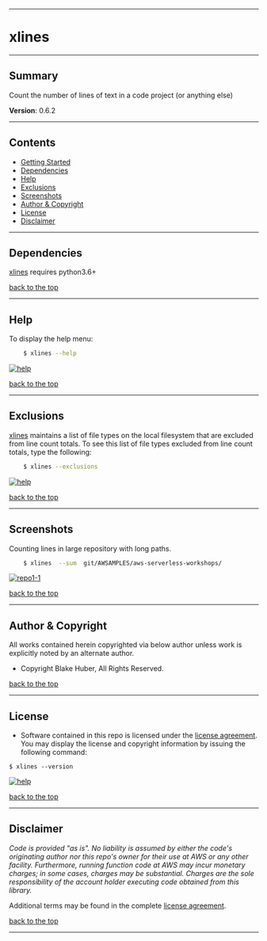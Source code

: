 <a name="top"></a>
* * *
# xlines
* * *

## Summary

Count the number of lines of text in a code project (or anything else)

**Version**: 0.6.2

* * *

## Contents

* [Getting Started](#getting-started)
* [Dependencies](#dependencies)
* [Help](#help)
* [Exclusions](#exclusions)
* [Screenshots](#screenshots)
* [Author & Copyright](#author--copyright)
* [License](#license)
* [Disclaimer](#disclaimer)

* * *

## Dependencies

[xlines](https://github.com/fstab50/xlines) requires python3.6+


[back to the top](#top)

* * *
## Help

To display the help menu:

```bash
    $ xlines --help
```

[![help](./assets/help-menu.png)](https://s3.us-east-2.amazonaws.com/http-imagestore/xlines/help-menu.png)


[back to the top](#top)

* * *
## Exclusions

[xlines](https://github.com/fstab50/xlines) maintains a list of file types on the local filesystem that are excluded from line count totals.  To see this list of file types excluded from line count totals, type the following:

```bash
    $ xlines --exclusions
```

[![help](./assets/exclusions.png)](https://s3.us-east-2.amazonaws.com/http-imagestore/xlines/exclusions.png)<!-- .element height="50%" width="50%" -->


[back to the top](#top)

* * *
## Screenshots

Counting lines in large repository with long paths.

```bash
    $ xlines  --sum  git/AWSAMPLES/aws-serverless-workshops/
```

[![repo1-1](./assets/repofinal.png)](https://s3.us-east-2.amazonaws.com/http-imagestore/xlines/repofinal.png)


[back to the top](#top)

* * *

## Author & Copyright

All works contained herein copyrighted via below author unless work is explicitly noted by an alternate author.

* Copyright Blake Huber, All Rights Reserved.

[back to the top](#top)

* * *

## License

* Software contained in this repo is licensed under the [license agreement](./LICENSE.md).  You may display the license and copyright information by issuing the following command:

```
$ xlines --version
```

[![help](./assets/version-copyright.png)](https://s3.us-east-2.amazonaws.com/http-imagestore/xlines/version-copyright.png)


[back to the top](#top)

* * *

## Disclaimer

*Code is provided "as is". No liability is assumed by either the code's originating author nor this repo's owner for their use at AWS or any other facility. Furthermore, running function code at AWS may incur monetary charges; in some cases, charges may be substantial. Charges are the sole responsibility of the account holder executing code obtained from this library.*

Additional terms may be found in the complete [license agreement](./LICENSE.md).

[back to the top](#top)

* * *
